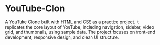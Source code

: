 # YouTube-Clon
A YouTube Clone built with HTML and CSS as a practice project. It replicates the core layout of YouTube, including navigation, sidebar, video grid, and thumbnails, using sample data. The project focuses on front-end development, responsive design, and clean UI structure.
